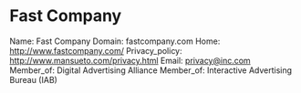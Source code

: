 
# Fast Company

Name: Fast Company
Domain: fastcompany.com
Home: http://www.fastcompany.com/
Privacy_policy: http://www.mansueto.com/privacy.html
Email: privacy@inc.com
Member_of: Digital Advertising Alliance
Member_of: Interactive Advertising Bureau (IAB)
